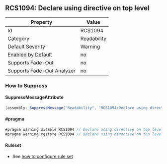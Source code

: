 ## RCS1094: Declare using directive on top level

Property | Value
--- | --- 
Id | RCS1094
Category | Readability
Default Severity | Warning
Enabled by Default | no
Supports Fade-Out | no
Supports Fade-Out Analyzer | no

### How to Suppress

#### SuppressMessageAttribute

```csharp
[assembly: SuppressMessage("Readability", "RCS1094:Declare using directive on top level.", Justification = "<Pending>")]
```

#### \#pragma

```csharp
#pragma warning disable RCS1094 // Declare using directive on top level.
#pragma warning restore RCS1094 // Declare using directive on top level.
```

#### Ruleset

* See [how to configure rule set](../HowToConfigureAnalyzers.md)
